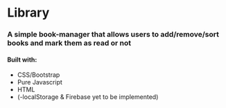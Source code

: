 # Library 
### A simple book-manager that allows users to add/remove/sort books and mark them as read or not

#### Built with:
* CSS/Bootstrap
* Pure Javascript
* HTML
* (-localStorage & Firebase yet to be implemented)